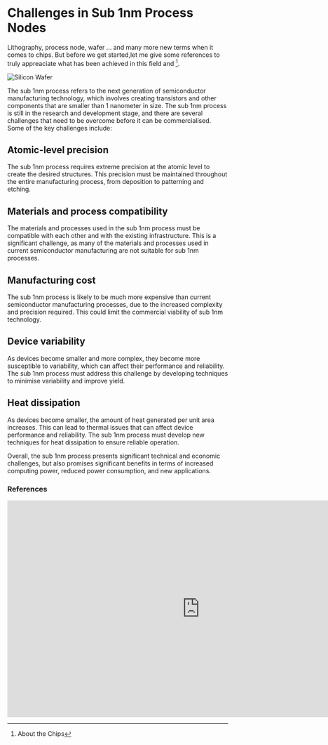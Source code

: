 # **Challenges in Sub 1nm Process Nodes**

Lithography, process node, wafer ... and many more new terms when it comes to chips. But before we get started,let me give some references to truly appreaciate what has been achieved in this field and  [^1].

![Silicon Wafer](https://user-images.githubusercontent.com/78137287/225575765-8c4aea20-fdf4-4202-868d-a4438ce2fa45.png)


The sub 1nm process refers to the next generation of semiconductor manufacturing technology, which involves creating transistors and other components that are smaller than 1 nanometer in size. The sub 1nm process is still in the research and development stage, and there are several challenges that need to be overcome before it can be commercialised. Some of the key challenges include:

## **Atomic-level precision**

The sub 1nm process requires extreme precision at the atomic level to create the desired structures. This precision must be maintained throughout the entire manufacturing process, from deposition to patterning and etching.

## **Materials and process compatibility**

The materials and processes used in the sub 1nm process must be compatible with each other and with the existing infrastructure. This is a significant challenge, as many of the materials and processes used in current semiconductor manufacturing are not suitable for sub 1nm processes.

## **Manufacturing cost**

The sub 1nm process is likely to be much more expensive than current semiconductor manufacturing processes, due to the increased complexity and precision required. This could limit the commercial viability of sub 1nm technology.

## **Device variability** 

As devices become smaller and more complex, they become more susceptible to variability, which can affect their performance and reliability. The sub 1nm process must address this challenge by developing techniques to minimise variability and improve yield.

## **Heat dissipation** 

As devices become smaller, the amount of heat generated per unit area increases. This can lead to thermal issues that can affect device performance and reliability. The sub 1nm process must develop new techniques for heat dissipation to ensure reliable operation.

Overall, the sub 1nm process presents significant technical and economic challenges, but also promises significant benefits in terms of increased computing power, reduced power consumption, and new applications.

### References
[^1]: About the Chips

<iframe width="878" height="494" src="https://www.youtube.com/embed/g8Qav3vIv9s" title="How are microchips made?" frameborder="0" allow="accelerometer; autoplay; clipboard-write; encrypted-media; gyroscope; picture-in-picture; web-share" allowfullscreen></iframe>

[^2]:The Sillicon Wafer
